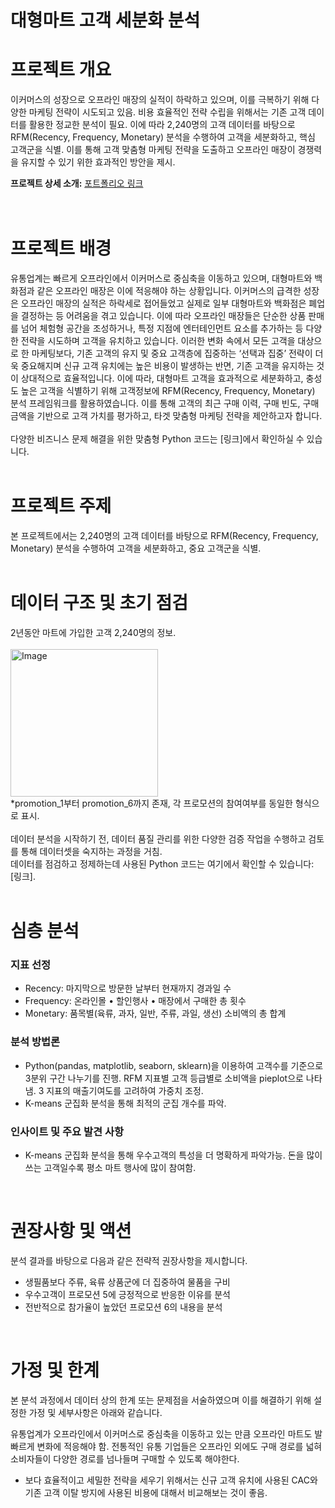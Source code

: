 # 대형마트 고객 세분화 분석

# **프로젝트 개요**
이커머스의 성장으로 오프라인 매장의 실적이 하락하고 있으며, 이를 극복하기 위해 다양한 마케팅 전략이 시도되고 있음. 비용 효율적인 전략 수립을 위해서는 기존 고객 데이터를 활용한 정교한 분석이 필요. 이에 따라 2,240명의 고객 데이터를 바탕으로 RFM(Recency, Frequency, Monetary) 분석을 수행하여 고객을 세분화하고, 핵심 고객군을 식별. 이를 통해 고객 맞춤형 마케팅 전략을 도출하고 오프라인 매장이 경쟁력을 유지할 수 있기 위한 효과적인 방안을 제시.    

**프로젝트 상세 소개:** [포트폴리오 링크](https://drive.google.com/file/d/1NPSMdHk9HeCqIAqaSs0D2LexnZ8GOmPE/view?usp=drive_link)  <br>      
<br>

# 프로젝트 배경
유통업계는 빠르게 오프라인에서 이커머스로 중심축을 이동하고 있으며, 대형마트와 백화점과 같은 오프라인 매장은 이에 적응해야 하는 상황입니다. 
이커머스의 급격한 성장은 오프라인 매장의 실적은 하락세로 접어들었고 실제로 일부 대형마트와 백화점은 폐업을 결정하는 등 어려움을 겪고 있습니다. 이에 따라 오프라인 매장들은 단순한 상품 판매를 넘어 체험형 공간을 조성하거나, 특정 지점에 엔터테인먼트 요소를 추가하는 등 다양한 전략을 시도하며 고객을 유치하고 있습니다.
이러한 변화 속에서 모든 고객을 대상으로 한 마케팅보다, 기존 고객의 유지 및 중요 고객층에 집중하는 ‘선택과 집중’ 전략이 더욱 중요해지며 신규 고객 유치에는 높은 비용이 발생하는 반면, 기존 고객을 유지하는 것이 상대적으로 효율적입니다. 
이에 따라, 대형마트 고객을 효과적으로 세분화하고, 충성도 높은 고객을 식별하기 위해 고객정보에 RFM(Recency, Frequency, Monetary) 분석 프레임워크를 활용하였습니다. 이를 통해 고객의 최근 구매 이력, 구매 빈도, 구매 금액을 기반으로 고객 가치를 평가하고, 타겟 맞춤형 마케팅 전략을 제안하고자 합니다. <br>     
다양한 비즈니스 문제 해결을 위한 맞춤형 Python 코드는 [링크]에서 확인하실 수 있습니다.
<br><br>    

# 프로젝트 주제
본 프로젝트에서는 2,240명의 고객 데이터를 바탕으로 RFM(Recency, Frequency, Monetary) 분석을 수행하여 고객을 세분화하고, 중요 고객군을 식별.    
<br>  
  
# 데이터 구조 및 초기 점검
2년동안 마트에 가입한 고객 2,240명의 정보. <br>     
<img width="236" alt="Image" src="https://github.com/user-attachments/assets/4c52fb32-5ea4-4c77-a3bd-2177ca270f79" />  
*promotion_1부터 promotion_6까지 존재, 각 프로모션의 참여여부를 동일한 형식으로 표시.          
<br>
데이터 분석을 시작하기 전, 데이터 품질 관리를 위한 다양한 검증 작업을 수행하고 검토를 통해 데이터셋을 숙지하는 과정을 거침. <br> 데이터를 점검하고 정제하는데 사용된 Python 코드는 여기에서 확인할 수 있습니다: [링크].    
<br>
   

# 심층 분석
### 지표 선정
* Recency: 마지막으로 방문한 날부터 현재까지 경과일 수
* Frequency: 온라인몰 • 할인행사 • 매장에서 구매한 총 횟수
* Monetary: 품목별(육류, 과자, 일반, 주류, 과일, 생선) 소비액의 총 합계

### 분석 방법론  
* Python(pandas, matplotlib, seaborn, sklearn)을 이용하여 고객수를 기준으로 3분위 구간 나누기를 진행. RFM 지표별 고객 등급별로 소비액을 pieplot으로 나타냄. 3 지표의 매출기여도를 고려하여 가중치 조정.
* K-means 군집화 분석을 통해 최적의 군집 개수를 파악.

### 인사이트 및 주요 발견 사항 
* K-means 군집화 분석을 통해 우수고객의 특성을 더 명확하게 파악가능. 돈을 많이 쓰는 고객일수록 평소 마트 행사에 많이 참여함.             
           
<br>
 
# 권장사항 및 액션 
분석 결과를 바탕으로 다음과 같은 전략적 권장사항을 제시합니다.

* 생필품보다 주류, 육류 상품군에 더 집중하여 물품을 구비
* 우수고객이 프로모션 5에 긍정적으로 반응한 이유를 분석
* 전반적으로 참가율이 높았던 프로모션 6의 내용을 분석    
<br>


# 가정 및 한계
본 분석 과정에서 데이터 상의 한계 또는 문제점을 서술하였으며 이를 해결하기 위해 설정한 가정 및 세부사항은 아래와 같습니다.

유통업계가 오프라인에서 이커머스로 중심축을 이동하고 있는 만큼 오프라인 마트도 발빠르게 변화에 적응해야 함. 전통적인 유통 기업들은 오프라인 외에도 구매 경로를 넓혀 소비자들이 다양한 경로를 넘나들며 구매할 수 있도록 해야한다.

* 보다 효율적이고 세밀한 전략을 세우기 위해서는 신규 고객 유치에 사용된 CAC와 기존 고객 이탈 방지에 사용된 비용에 대해서 비교해보는 것이 좋음.


